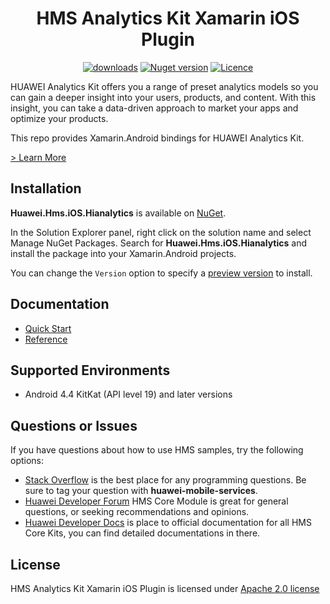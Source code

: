 <p align="center">
  <h1 align="center">HMS Analytics Kit Xamarin iOS Plugin</h1>
</p>


<p align="center">
  <a href="https://www.nuget.org/packages/Huawei.Hms.iOS.Hianalytics"><img src="https://img.shields.io/nuget/dt/Huawei.Hms.iOS.Hianalytics?label=Downloads&color=%23007EC6&style=for-the-badge"alt="downloads"></a>
  <a href="https://www.nuget.org/packages/Huawei.Hms.iOS.Hianalytics"><img src="https://img.shields.io/nuget/v/Huawei.Hms.iOS.Hianalytics?color=%23ed2a1c&style=for-the-badge" alt="Nuget version"></a>
  <a href="/LICENCE"><img src="https://img.shields.io/badge/License-Apache%202.0-blue.svg?color=%3bcc62&style=for-the-badge" alt="Licence"></a>
</p>
 

HUAWEI Analytics Kit offers you a range of preset analytics models so you can gain a deeper insight into your users, products, and content. With this insight, you can take a data-driven approach to market your apps and optimize your products.

This repo provides Xamarin.Android bindings for HUAWEI Analytics Kit.

[> Learn More](https://developer.huawei.com/consumer/en/doc/development/HMS-Plugin-Guides-V1/dev-process-0000001061475335-V1)

## Installation

**Huawei.Hms.iOS.Hianalytics** is available on [NuGet](https://www.nuget.org/packages/Huawei.Hms.iOS.Hianalytics). 

In the Solution Explorer panel, right click on the solution name and select Manage NuGet Packages. Search for **Huawei.Hms.iOS.Hianalytics** and install the package into your Xamarin.Android projects.

You can change the `Version` option to specify a [preview version](https://www.nuget.org/packages/Huawei.Hms.iOS.Hianalytics) to install.

## Documentation

- [Quick Start](https://developer.huawei.com/consumer/en/doc/development/HMS-Plugin-Guides-V1/preparedevenv-0000001061586909-V1)
- [Reference](https://developer.huawei.com/consumer/en/doc/development/HMS-Plugin-References-V1/overview-0000001061896983-V1)

## Supported Environments

- Android 4.4 KitKat (API level 19) and later versions

## Questions or Issues

If you have questions about how to use HMS samples, try the following options:
- [Stack Overflow](https://stackoverflow.com/questions/tagged/huawei-mobile-services) is the best place for any programming questions. Be sure to tag your question with 
**huawei-mobile-services**.
- [Huawei Developer Forum](https://forums.developer.huawei.com/forumPortal/en/home?fid=0101187876626530001) HMS Core Module is great for general questions, or seeking recommendations and opinions.
- [Huawei Developer Docs](https://developer.huawei.com/consumer/en/doc/overview/HMS-Core-Plugin) is place to official documentation for all HMS Core Kits, you can find detailed documentations in there.

## License

HMS Analytics Kit Xamarin iOS Plugin is licensed under [Apache 2.0 license](LICENCE)